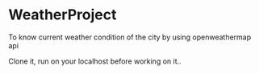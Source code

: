 # WeatherProject

To know current weather condition of the city by using openweathermap api

Clone it, run on your localhost before working on it..
